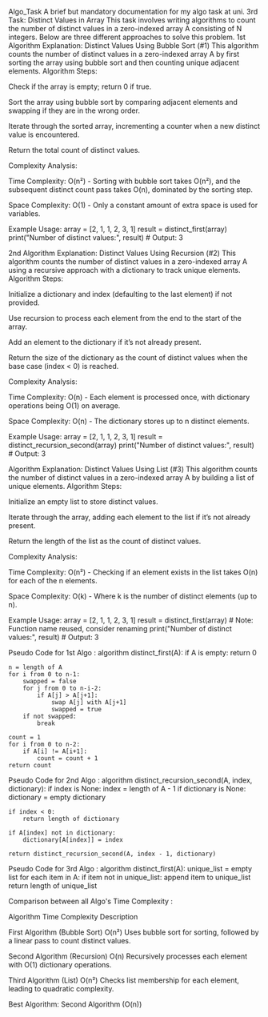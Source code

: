 Algo_Task
A brief but mandatory documentation for my algo task at uni.
3rd Task: Distinct Values in Array
This task involves writing algorithms to count the number of distinct values in a zero-indexed array A consisting of N integers. Below are three different approaches to solve this problem.
1st Algorithm Explanation: Distinct Values Using Bubble Sort (#1)
This algorithm counts the number of distinct values in a zero-indexed array A by first sorting the array using bubble sort and then counting unique adjacent elements.
Algorithm Steps:

Check if the array is empty; return 0 if true.

Sort the array using bubble sort by comparing adjacent elements and swapping if they are in the wrong order.

Iterate through the sorted array, incrementing a counter when a new distinct value is encountered.

Return the total count of distinct values.


Complexity Analysis:

Time Complexity: O(n²) - Sorting with bubble sort takes O(n²), and the subsequent distinct count pass takes O(n), dominated by the sorting step.

Space Complexity: O(1) - Only a constant amount of extra space is used for variables.


Example Usage:
array = [2, 1, 1, 2, 3, 1]
result = distinct_first(array)
print("Number of distinct values:", result)  # Output: 3

2nd Algorithm Explanation: Distinct Values Using Recursion (#2)
This algorithm counts the number of distinct values in a zero-indexed array A using a recursive approach with a dictionary to track unique elements.
Algorithm Steps:

Initialize a dictionary and index (defaulting to the last element) if not provided.

Use recursion to process each element from the end to the start of the array.

Add an element to the dictionary if it’s not already present.

Return the size of the dictionary as the count of distinct values when the base case (index < 0) is reached.


Complexity Analysis:

Time Complexity: O(n) - Each element is processed once, with dictionary operations being O(1) on average.

Space Complexity: O(n) - The dictionary stores up to n distinct elements.


Example Usage:
array = [2, 1, 1, 2, 3, 1]
result = distinct_recursion_second(array)
print("Number of distinct values:", result)  # Output: 3

Algorithm Explanation: Distinct Values Using List (#3)
This algorithm counts the number of distinct values in a zero-indexed array A by building a list of unique elements.
Algorithm Steps:

Initialize an empty list to store distinct values.

Iterate through the array, adding each element to the list if it’s not already present.

Return the length of the list as the count of distinct values.


Complexity Analysis:

Time Complexity: O(n²) - Checking if an element exists in the list takes O(n) for each of the n elements.

Space Complexity: O(k) - Where k is the number of distinct elements (up to n).


Example Usage:
array = [2, 1, 1, 2, 3, 1]
result = distinct_first(array)  # Note: Function name reused, consider renaming
print("Number of distinct values:", result)  # Output: 3

Pseudo Code for 1st Algo :
algorithm distinct_first(A):
    if A is empty:
        return 0
    
    n = length of A
    for i from 0 to n-1:
        swapped = false
        for j from 0 to n-i-2:
            if A[j] > A[j+1]:
                swap A[j] with A[j+1]
                swapped = true
        if not swapped:
            break
    
    count = 1
    for i from 0 to n-2:
        if A[i] != A[i+1]:
            count = count + 1
    return count

Pseudo Code for 2nd Algo :
algorithm distinct_recursion_second(A, index, dictionary):
    if index is None:
        index = length of A - 1
    if dictionary is None:
        dictionary = empty dictionary
    
    if index < 0:
        return length of dictionary
    
    if A[index] not in dictionary:
        dictionary[A[index]] = index
    
    return distinct_recursion_second(A, index - 1, dictionary)

Pseudo Code for 3rd Algo :
algorithm distinct_first(A):
    unique_list = empty list
    for each item in A:
        if item not in unique_list:
            append item to unique_list
    return length of unique_list

Comparison between all Algo's Time Complexity :



Algorithm
Time Complexity
Description



First Algorithm (Bubble Sort)
O(n²)
Uses bubble sort for sorting, followed by a linear pass to count distinct values.


Second Algorithm (Recursion)
O(n)
Recursively processes each element with O(1) dictionary operations.


Third Algorithm (List)
O(n²)
Checks list membership for each element, leading to quadratic complexity.


Best Algorithm: Second Algorithm (O(n))
